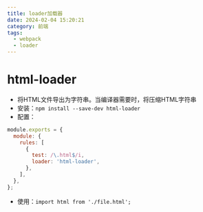```yaml
---
title: loader加载器
date: 2024-02-04 15:20:21
category: 前端
tags:
  - webpack
  - loader
---
```

# html-loader
- 将HTML文件导出为字符串。当编译器需要时，将压缩HTML字符串
- 安装：`npm install --save-dev html-loader`
- 配置：
```js
module.exports = {
  module: {
    rules: [
      {
        test: /\.html$/i,
        loader: 'html-loader',
      },
    ],
  },
};
```
- 使用：`import html from './file.html';`


